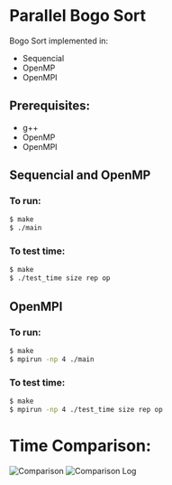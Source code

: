# Parallel Bogo Sort
Bogo Sort implemented in:
* Sequencial
* OpenMP
* OpenMPI

## Prerequisites:
* g++
* OpenMP
* OpenMPI

## Sequencial and OpenMP

### To run:
```bash
$ make
$ ./main
```

### To test time:
```bash
$ make
$ ./test_time size rep op
```

## OpenMPI

### To run:
```bash
$ make
$ mpirun -np 4 ./main
```

### To test time:
```bash
$ make
$ mpirun -np 4 ./test_time size rep op
```

# Time Comparison:

![Comparison](https://i.imgur.com/zptWoSt.png)
![Comparison Log](https://i.imgur.com/RzZmcYL.png)
